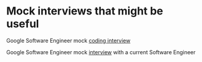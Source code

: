 # Mock interviews that might be useful

 Google Software Engineer mock [coding interview](https://www.youtube.com/watch?v=riBWq1DvVb8)

 Google Software Engineer mock [interview](https://www.youtube.com/watch?v=rw4s4M3hFfs) with a current Software Engineer
